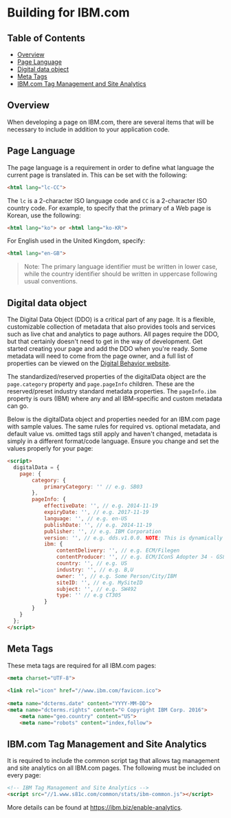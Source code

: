 # Building for IBM.com

<!-- prettier-ignore-start -->
<!-- START doctoc generated TOC please keep comment here to allow auto update -->
<!-- DON'T EDIT THIS SECTION, INSTEAD RE-RUN doctoc TO UPDATE -->
## Table of Contents

- [Overview](#overview)
- [Page Language](#page-language)
- [Digital data object](#digital-data-object)
- [Meta Tags](#meta-tags)
- [IBM.com Tag Management and Site Analytics](#ibmcom-tag-management-and-site-analytics)

<!-- END doctoc generated TOC please keep comment here to allow auto update -->
<!-- prettier-ignore-end -->

## Overview

When developing a page on IBM.com, there are several items that will be 
necessary to include in addition to your application code. 

## Page Language

The page language is a requirement in order to define what language the current 
page is translated in. This can be set with the following:

```html
<html lang="lc-CC">
```

The `lc` is a 2-character ISO language code and `CC` is a 2-character ISO 
country code. For example, to specify that the primary of a Web page is Korean, 
use the following:

```html
<html lang="ko"> or <html lang="ko-KR">
```

For English used in the United Kingdom, specify:

```html
<html lang="en-GB">
```

> Note: The primary language identifier must be written in lower case, while 
the country identifier should be written in uppercase following usual 
conventions.

## Digital data object

The Digital Data Object (DDO) is a critical part of any page. It is a flexible, 
customizable collection of metadata that also provides tools and services such 
as live chat and analytics to page authors. All pages require the DDO, but that 
certainly doesn't need to get in the way of development. Get started creating 
your page and add the DDO when you're ready. Some metadata will need to come 
from the page owner, and a full list of properties can be viewed on the 
[Digital Behavior website](https://pages.github.ibm.com/digital-behavior/docs/stds-ddo.html).

The standardized/reserved properties of the digitalData object are the 
`page.category` property and `page.pageInfo` children. These are the 
reserved/preset industry standard metadata properties. The `pageInfo.ibm` 
property is ours (IBM) where any and all IBM-specific and custom metadata can 
go.

Below is the digitalData object and properties needed for an IBM.com page with 
sample values. The same rules for required vs. optional metadata, and default 
value vs. omitted tags still apply and haven't changed, metadata is simply in a 
different format/code language. Ensure you change and set the values properly 
for your page:

```html
<script>
  digitalData = {
    page: {
        category: {
            primaryCategory: '' // e.g. SB03
        },
        pageInfo: {
            effectiveDate: '', // e.g. 2014-11-19
            expiryDate: '', // e.g. 2017-11-19
            language: '', // e.g. en-US
            publishDate: '', // e.g. 2014-11-19
            publisher: '', // e.g. IBM Corporation
            version: '', // e.g. dds.v1.0.0. NOTE: This is dynamically set by the IBM.com Library
            ibm: {
                contentDelivery: '', // e.g. ECM/Filegen
                contentProducer: '', // e.g. ECM/IConS Adopter 34 - GS83J2343G3H3ERG - 11/19/2014 05:14:02 PM
                country: '', // e.g. US
                industry: '', // e.g. B,U
                owner: '', // e.g. Some Person/City/IBM
                siteID: '', // e.g. MySiteID
                subject: '', // e.g. SW492
                type: '' // e.g CT305
            }
        }
    }
  };
</script>
```

## Meta Tags

These meta tags are required for all IBM.com pages:

```html
<meta charset="UTF-8">
 
<link rel="icon" href="//www.ibm.com/favicon.ico">
 
<meta name="dcterms.date" content="YYYY-MM-DD">
<meta name="dcterms.rights" content="© Copyright IBM Corp. 2016">
    <meta name="geo.country" content="US">
    <meta name="robots" content="index,follow">
```

## IBM.com Tag Management and Site Analytics

It is required to include the common script tag that allows tag management and 
site analytics on all IBM.com pages. The following must be included on every 
page:

```html
<!-- IBM Tag Management and Site Analytics -->
<script src="//1.www.s81c.com/common/stats/ibm-common.js"></script>
```

More details can be found at https://ibm.biz/enable-analytics.
